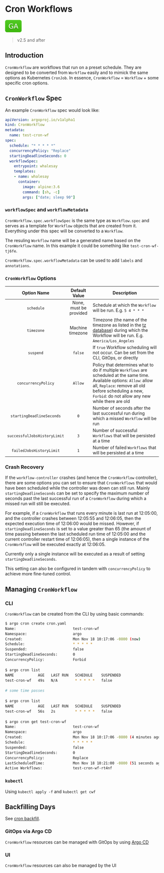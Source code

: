 # Cron Workflows

![GA](assets/ga.svg)

> v2.5 and after

## Introduction

`CronWorkflow` are workflows that run on a preset schedule. They are designed to be converted from `Workflow` easily and to mimick the same options as Kubernetes `CronJob`. In essence, `CronWorkflow` = `Workflow` + some specific cron options.

## `CronWorkflow` Spec

An example `CronWorkflow` spec would look like:

```yaml
apiVersion: argoproj.io/v1alpha1
kind: CronWorkflow
metadata:
  name: test-cron-wf
spec:
  schedule: "* * * * *"
  concurrencyPolicy: "Replace"
  startingDeadlineSeconds: 0
  workflowSpec:
    entrypoint: whalesay
    templates:
    - name: whalesay
      container:
        image: alpine:3.6
        command: [sh, -c]
        args: ["date; sleep 90"]
```

### `workflowSpec` and `workflowMetadata`

`CronWorkflow.spec.workflowSpec` is the same type as `Workflow.spec` and serves as a template for `Workflow` objects that are created from it. Everything under this spec will be converted to a `Workflow`.

The resuling `Workflow` name will be a generated name based on the `CronWorkflow` name. In this example it could be something like `test-cron-wf-tj6fe`.

`CronWorkflow.spec.workflowMetadata` can be used to add `labels` and `annotations`.

### `CronWorkflow` Options

|          Option Name         |      Default Value     | Description                                                                                                                                                                                                                            |
|:----------------------------:|:----------------------:|----------------------------------------------------------------------------------------------------------------------------------------------------------------------------------------------------------------------------------------|
|          `schedule`          | None, must be provided | Schedule at which the `Workflow` will be run. E.g. `5 4 * * * `                                                                                                                                                                        |
|          `timezone`          |    Machine timezone    | Timezone (the name of the timezone as listed in the [tz database](https://en.wikipedia.org/wiki/List_of_tz_database_time_zones)) during which the Workflow will be run. E.g. `America/Los_Angeles`                                                                                                                                                             |
|           `suspend`          |         `false`        | If `true` Workflow scheduling will not occur. Can be set from the CLI, GitOps, or directly                                                                                                                                             |
|      `concurrencyPolicy`     |         `Allow`        | Policy that determines what to do if multiple `Workflows` are scheduled at the same time. Available options: `Allow`: allow all, `Replace`: remove all old before scheduling a new, `Forbid`: do not allow any new while there are old |
| `startingDeadlineSeconds`    |           `0`          | Number of seconds after the last successful run during which a missed `Workflow` will be run                                                                                                                                           |
| `successfulJobsHistoryLimit` |           `3`          | Number of successful `Workflows` that will be persisted at a time                                                                                                                                                                      |
| `failedJobsHistoryLimit`     | `1`                    | Number of failed `Workflows` that will be persisted at a time                                                                                                                                                                          |

### Crash Recovery

If the `workflow-controller` crashes (and hence the `CronWorkflow` controller), there are some options you can set to ensure that `CronWorkflows` that would have been scheduled while the controller was down can still run. Mainly `startingDeadlineSeconds` can be set to specify the maximum number of seconds past the last successful run of a `CronWorkflow` during which a missed run will still be executed.

For example, if a `CronWorkflow` that runs every minute is last run at 12:05:00, and the controller crashes between 12:05:55 and 12:06:05, then the expected execution time of 12:06:00 would be missed. However, if `startingDeadlineSeconds` is set to a value greater than 65 (the amount of time passing between the last scheduled run time of 12:05:00 and the current controller restart time of 12:06:05), then a single instance of the `CronWorkflow` will be executed exactly at 12:06:05.

Currently only a single instance will be executed as a result of setting `startingDeadlineSeconds`.

This setting can also be configured in tandem with `concurrencyPolicy` to achieve more fine-tuned control.

## Managing `CronWorkflow`

### CLI

`CronWorkflow` can be created from the CLI by using basic commands:

```sh
$ argo cron create cron.yaml
Name:                          test-cron-wf
Namespace:                     argo
Created:                       Mon Nov 18 10:17:06 -0800 (now)
Schedule:                      * * * * *
Suspended:                     false
StartingDeadlineSeconds:       0
ConcurrencyPolicy:             Forbid

$ argo cron list
NAME           AGE   LAST RUN   SCHEDULE    SUSPENDED
test-cron-wf   49s   N/A        * * * * *   false

# some time passes

$ argo cron list
NAME           AGE   LAST RUN   SCHEDULE    SUSPENDED
test-cron-wf   56s   2s         * * * * *   false

$ argo cron get test-cron-wf
Name:                          test-cron-wf
Namespace:                     argo
Created:                       Mon Nov 18 10:17:06 -0800 (4 minutes ago)
Schedule:                      * * * * *
Suspended:                     false
StartingDeadlineSeconds:       0
ConcurrencyPolicy:             Replace
LastScheduledTime:             Mon Nov 18 10:21:00 -0800 (51 seconds ago)
Active Workflows:              test-cron-wf-rt4nf
```

### `kubectl`

Using `kubectl apply -f` and `kubectl get cwf`

## Backfilling Days

See [cron backfill](cron-backfill.md).

### GitOps via Argo CD

`CronWorkflow` resources can be managed with GitOps by using [Argo CD](https://github.com/argoproj/argo-cd)

### UI

`CronWorkflow` resources can also be managed by the UI
